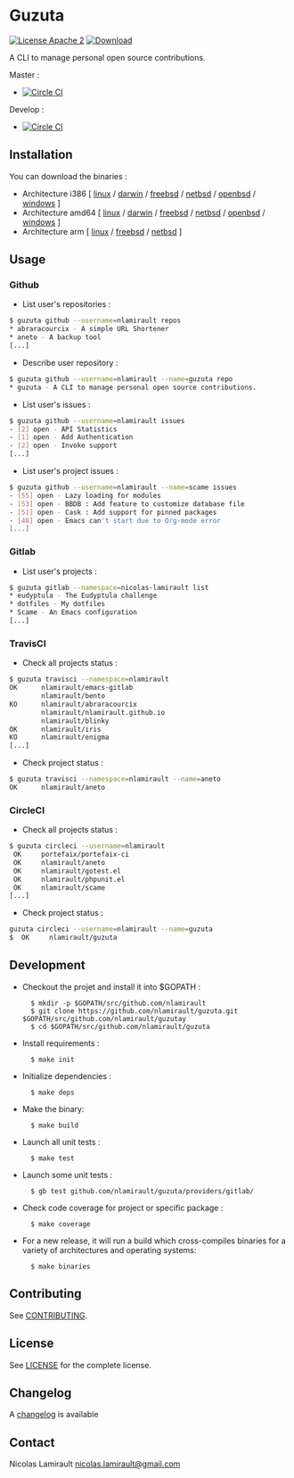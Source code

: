 # Guzuta

[![License Apache 2][badge-license]](LICENSE)
[![Download](https://api.bintray.com/packages/nlamirault/oss/guzuta/images/download.svg)](https://bintray.com/nlamirault/oss/guzuta/_latestVersion)

A CLI to manage personal open source contributions.

Master :
* [![Circle CI](https://circleci.com/gh/nlamirault/guzuta/tree/master.svg?style=svg)](https://circleci.com/gh/nlamirault/guzuta/tree/master)

Develop :
* [![Circle CI](https://circleci.com/gh/nlamirault/guzuta/tree/develop.svg?style=svg)](https://circleci.com/gh/nlamirault/guzuta/tree/develop)


## Installation

You can download the binaries :

* Architecture i386 [ [linux](https://bintray.com/artifact/download/nlamirault/oss/guzuta_linux_386) / [darwin](https://bintray.com/artifact/download/nlamirault/oss/guzuta_darwin_386) / [freebsd](https://bintray.com/artifact/download/nlamirault/oss/guzuta_freebsd_386) / [netbsd](https://bintray.com/artifact/download/nlamirault/oss/guzuta_netbsd_386) / [openbsd](https://bintray.com/artifact/download/nlamirault/oss/guzuta_openbsd_386) / [windows](https://bintray.com/artifact/download/nlamirault/oss/guzuta_windows_386.exe) ]
* Architecture amd64 [ [linux](https://bintray.com/artifact/download/nlamirault/oss/guzuta_linux_amd64) / [darwin](https://bintray.com/artifact/download/nlamirault/oss/guzuta_darwin_amd64) / [freebsd](https://bintray.com/artifact/download/nlamirault/oss/guzuta_freebsd_amd64) / [netbsd](https://bintray.com/artifact/download/nlamirault/oss/guzuta_netbsd_amd64) / [openbsd](https://bintray.com/artifact/download/nlamirault/oss/guzuta_openbsd_amd64) / [windows](https://bintray.com/artifact/download/nlamirault/oss/guzuta_windows_amd64.exe) ]
* Architecture arm [ [linux](https://bintray.com/artifact/download/nlamirault/oss/guzuta_linux_arm) / [freebsd](https://bintray.com/artifact/download/nlamirault/oss/guzuta_freebsd_arm) / [netbsd](https://bintray.com/artifact/download/nlamirault/oss/guzuta_netbsd_arm) ]


## Usage

### Github

* List user's repositories :

```bash
$ guzuta github --username=nlamirault repos
* abraracourcix - A simple URL Shortener
* aneto - A backup tool
[...]
```

* Describe user repository :

```bash
$ guzuta github --username=nlamirault --name=guzuta repo
* guzuta - A CLI to manage personal open source contributions.
```

* List user's issues :

```bash
$ guzuta github --username=nlamirault issues
- [2] open - API Statistics
- [1] open - Add Authentication
- [2] open - Invoke support
[...]
```

* List user's project issues :

```bash
$ guzuta github --username=nlamirault --name=scame issues
- [55] open - Lazy loading for modules
- [53] open - BBDB : Add feature to customize database file
- [51] open - Cask : Add support for pinned packages
- [48] open - Emacs can't start due to Org-mode error
[...]
```


### Gitlab

* List user's projects :

```bash
$ guzuta gitlab --namespace=nicolas-lamirault list
* eudyptula - The Eudyptula challenge
* dotfiles - My dotfiles
* Scame - An Emacs configuration
[...]
```

### TravisCI

* Check all projects status :

```bash
$ guzuta travisci --namespace=nlamirault
OK      nlamirault/emacs-gitlab
        nlamirault/bento
KO      nlamirault/abraracourcix
        nlamirault/nlamirault.github.io
        nlamirault/blinky
OK      nlamirault/iris
KO      nlamirault/enigma
[...]
```

* Check project status :

```bash
$ guzuta travisci --namespace=nlamirault --name=aneto
OK      nlamirault/aneto
```


### CircleCI

* Check all projects status  :

```bash
$ guzuta circleci --username=nlamirault
 OK     portefaix/portefaix-ci
 OK     nlamirault/aneto
 OK     nlamirault/gotest.el
 OK     nlamirault/phpunit.el
 OK     nlamirault/scame
[...]
```

* Check project status :

```bash
guzuta circleci --username=nlamirault --name=guzuta
$  OK     nlamirault/guzuta
```

## Development

* Checkout the projet and install it into $GOPATH :

        $ mkdir -p $GOPATH/src/github.com/nlamirault
        $ git clone https://github.com/nlamirault/guzuta.git $GOPATH/src/github.com/nlamirault/guzutay
        $ cd $GOPATH/src/github.com/nlamirault/guzuta

* Install requirements :

        $ make init

* Initialize dependencies :

        $ make deps

* Make the binary:

        $ make build

* Launch all unit tests :

        $ make test

* Launch some unit tests :

        $ gb test github.com/nlamirault/guzuta/providers/gitlab/

* Check code coverage for project or specific package :

        $ make coverage

* For a new release, it will run a build which cross-compiles binaries for
  a variety of architectures and operating systems:

        $ make binaries


## Contributing

See [CONTRIBUTING](CONTRIBUTING.md).


## License

See [LICENSE][] for the complete license.


## Changelog

A [changelog](ChangeLog.md) is available


## Contact

Nicolas Lamirault <nicolas.lamirault@gmail.com>


[badge-license]: https://img.shields.io/badge/license-Apache_2-green.svg?style=flat
[badge-release]: https://img.shields.io/github/release/nlamirault/guzuta.svg

[LICENSE]: https://github.com/nlamirault/guzuta/blob/master/LICENSE

[releases]: https://github.com/nlamirault/guzuta/releases
